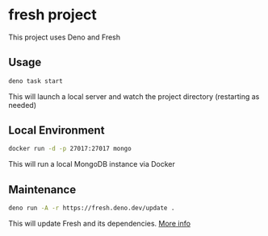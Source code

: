 # fresh project

This project uses Deno and Fresh

## Usage

```bash
deno task start
```

This will launch a local server and watch the project directory (restarting as needed)

## Local Environment

```bash
docker run -d -p 27017:27017 mongo
```

This will run a local MongoDB instance via Docker

## Maintenance

```bash
deno run -A -r https://fresh.deno.dev/update .
```

This will update Fresh and its dependencies. [More info](https://fresh.deno.dev/docs/concepts/updating)
